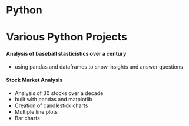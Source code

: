 # Python
<h1>Various Python Projects</h1>

<h4>Analysis of baseball stasticistics over a century</h4>
<ul>
  <li>using pandas and dataframes to show insights and answer questions</li>
</ul>
  
<h4>Stock Market Analysis</h4>
  
<ul>
  <li>Analysis of 30 stocks over a decade</li>
  <li>built with pandas and matplotlib</li>
  <li>Creation of candlestick charts</li>
  <li>Multiple line plots</li>
  <li>Bar charts</li>
</ul>

